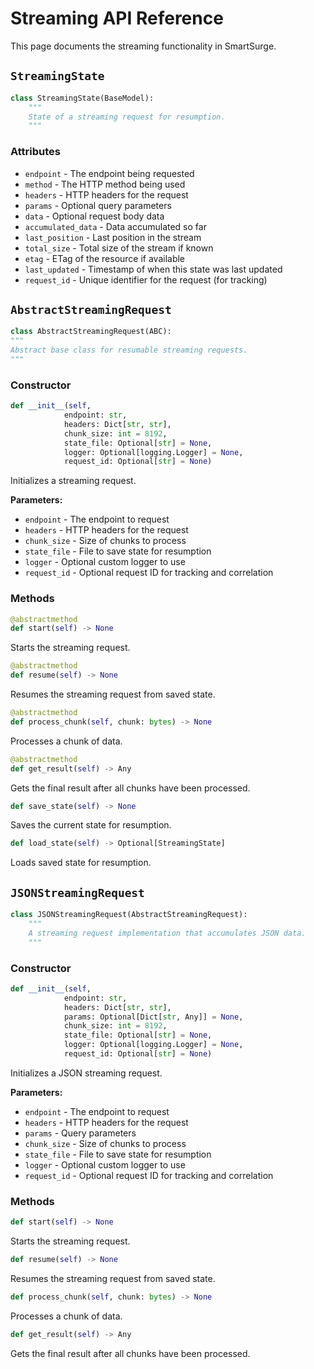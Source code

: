 # Streaming API Reference

This page documents the streaming functionality in SmartSurge.

## `StreamingState`

```python
class StreamingState(BaseModel):
    """
    State of a streaming request for resumption.
    """
```

### Attributes

- `endpoint` - The endpoint being requested
- `method` - The HTTP method being used
- `headers` - HTTP headers for the request
- `params` - Optional query parameters
- `data` - Optional request body data
- `accumulated_data` - Data accumulated so far
- `last_position` - Last position in the stream
- `total_size` - Total size of the stream if known
- `etag` - ETag of the resource if available
- `last_updated` - Timestamp of when this state was last updated
- `request_id` - Unique identifier for the request (for tracking)

## `AbstractStreamingRequest`

```python
class AbstractStreamingRequest(ABC):
"""
Abstract base class for resumable streaming requests.
"""
```

### Constructor

```python
def __init__(self,
            endpoint: str,
            headers: Dict[str, str],
            chunk_size: int = 8192,
            state_file: Optional[str] = None,
            logger: Optional[logging.Logger] = None,
            request_id: Optional[str] = None)
```

Initializes a streaming request.

**Parameters:**

- `endpoint` - The endpoint to request
- `headers` - HTTP headers for the request
- `chunk_size` - Size of chunks to process
- `state_file` - File to save state for resumption
- `logger` - Optional custom logger to use
- `request_id` - Optional request ID for tracking and correlation

### Methods

```python
@abstractmethod
def start(self) -> None
```

Starts the streaming request.

```python
@abstractmethod
def resume(self) -> None
```

Resumes the streaming request from saved state.

```python
@abstractmethod
def process_chunk(self, chunk: bytes) -> None
```

Processes a chunk of data.

```python
@abstractmethod
def get_result(self) -> Any
```

Gets the final result after all chunks have been processed.

```python
def save_state(self) -> None
```

Saves the current state for resumption.

```python
def load_state(self) -> Optional[StreamingState]
```

Loads saved state for resumption.

## `JSONStreamingRequest`

```python
class JSONStreamingRequest(AbstractStreamingRequest):
    """
    A streaming request implementation that accumulates JSON data.
    """
```

### Constructor

```python
def __init__(self,
            endpoint: str,
            headers: Dict[str, str],
            params: Optional[Dict[str, Any]] = None,
            chunk_size: int = 8192,
            state_file: Optional[str] = None,
            logger: Optional[logging.Logger] = None,
            request_id: Optional[str] = None)
```

Initializes a JSON streaming request.

**Parameters:**

- `endpoint` - The endpoint to request
- `headers` - HTTP headers for the request
- `params` - Query parameters
- `chunk_size` - Size of chunks to process
- `state_file` - File to save state for resumption
- `logger` - Optional custom logger to use
- `request_id` - Optional request ID for tracking and correlation

### Methods

```python
def start(self) -> None
```

Starts the streaming request.

```python
def resume(self) -> None
```

Resumes the streaming request from saved state.

```python
def process_chunk(self, chunk: bytes) -> None
```

Processes a chunk of data.

```python
def get_result(self) -> Any
```

Gets the final result after all chunks have been processed.
